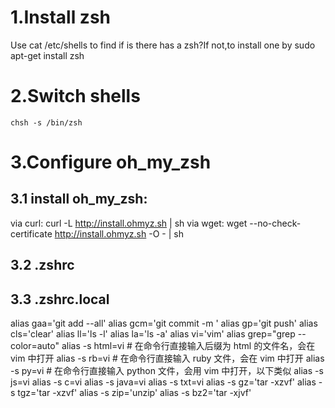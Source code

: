 # 1.Install zsh
Use
	cat /etc/shells
to find if is there has a zsh?If not,to install one by
	sudo apt-get install zsh

# 2.Switch shells
	chsh -s /bin/zsh

# 3.Configure oh_my_zsh
## 3.1 install oh_my_zsh:

via curl:
curl -L http://install.ohmyz.sh | sh
via wget:
wget --no-check-certificate http://install.ohmyz.sh -O - | sh

## 3.2 .zshrc

## 3.3 .zshrc.local
alias gaa='git add --all'
alias gcm='git commit -m '
alias gp='git push'
alias cls='clear'
alias ll='ls -l'
alias la='ls -a'
alias vi='vim'
alias grep="grep --color=auto"
alias -s html=vi   # 在命令行直接输入后缀为 html 的文件名，会在 vim 中打开
alias -s rb=vi     # 在命令行直接输入 ruby 文件，会在 vim 中打开
alias -s py=vi     # 在命令行直接输入 python 文件，会用 vim 中打开，以下类似
alias -s js=vi
alias -s c=vi
alias -s java=vi
alias -s txt=vi
alias -s gz='tar -xzvf'
alias -s tgz='tar -xzvf'
alias -s zip='unzip'
alias -s bz2='tar -xjvf'

